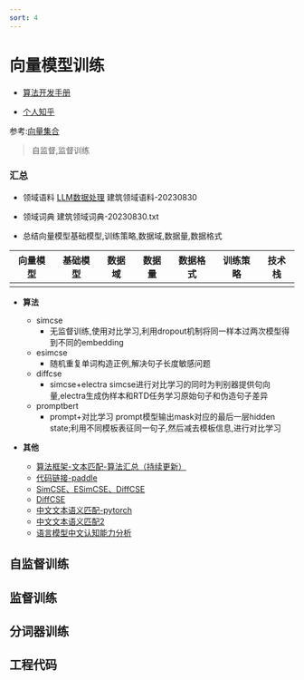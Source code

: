 ```yaml
---
sort: 4
---
```



# 向量模型训练

* [算法开发手册](https://kg-nlp.github.io/Algorithm-Project-Manual/向量表示/向量模型训练.html)

* [个人知乎](https://www.zhihu.com/people/zhangyj-n)

参考:[向量集合](https://kg-nlp.github.io/Algorithm-Project-Manual/向量表示/向量集合.html)


> 自监督,监督训练



### 汇总

* 领域语料 [LLM数据处理](https://kg-nlp.github.io/Algorithm-Project-Manual/大模型/LLM数据处理.html)  建筑领域语料-20230830

* 领域词典  建筑领域词典-20230830.txt

* 总结向量模型基础模型,训练策略,数据域,数据量,数据格式

| 向量模型 | 基础模型 | 数据域 | 数据量 | 数据格式 | 训练策略 | 技术栈 |
| -------- | -------- | ------ | ------ | -------- | -------- | ------ |
|          |          |        |        |          |          |        |



* **算法**
  * simcse
    * 无监督训练,使用对比学习,利用dropout机制将同一样本过两次模型得到不同的embedding
  * esimcse
    * 随机重复单词构造正例,解决句子长度敏感问题
  * diffcse
    * simcse+electra simcse进行对比学习的同时为判别器提供句向量,electra生成伪样本和RTD任务学习原始句子和伪造句子差异
  * promptbert
    * prompt+对比学习  prompt模型输出mask对应的最后一层hidden state;利用不同模板表征同一句子,然后减去模板信息,进行对比学习



* **其他**
  * [算法框架-文本匹配-算法汇总（持续更新）](https://zhuanlan.zhihu.com/p/465584667)
  * [代码链接-paddle](https://github.com/PaddlePaddle/PaddleNLP/tree/develop/applications/neural_search/recall)
  * [SimCSE、ESimCSE、DiffCSE](https://blog.csdn.net/sinat_39620217/article/details/132281318?spm=1001.2014.3001.5502)
  * [DiffCSE](https://zhuanlan.zhihu.com/p/507171467)
  * [中文文本语义匹配-pytorch](https://github.com/shawroad/Semantic-Textual-Similarity-Pytorch)
  * [中文文本语义匹配2](https://github.com/Macielyoung/sentence_representation_matching)
  * [语言模型中文认知能力分析](https://github.com/twang2218/vocab-coverage)

## 自监督训练



## 监督训练



## 分词器训练





## 工程代码

